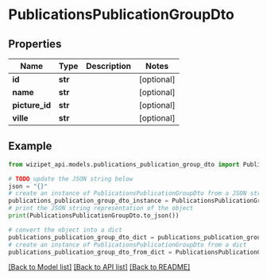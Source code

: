 # PublicationsPublicationGroupDto


## Properties

Name | Type | Description | Notes
------------ | ------------- | ------------- | -------------
**id** | **str** |  | [optional] 
**name** | **str** |  | [optional] 
**picture_id** | **str** |  | [optional] 
**ville** | **str** |  | [optional] 

## Example

```python
from wizipet_api.models.publications_publication_group_dto import PublicationsPublicationGroupDto

# TODO update the JSON string below
json = "{}"
# create an instance of PublicationsPublicationGroupDto from a JSON string
publications_publication_group_dto_instance = PublicationsPublicationGroupDto.from_json(json)
# print the JSON string representation of the object
print(PublicationsPublicationGroupDto.to_json())

# convert the object into a dict
publications_publication_group_dto_dict = publications_publication_group_dto_instance.to_dict()
# create an instance of PublicationsPublicationGroupDto from a dict
publications_publication_group_dto_from_dict = PublicationsPublicationGroupDto.from_dict(publications_publication_group_dto_dict)
```
[[Back to Model list]](../README.md#documentation-for-models) [[Back to API list]](../README.md#documentation-for-api-endpoints) [[Back to README]](../README.md)


